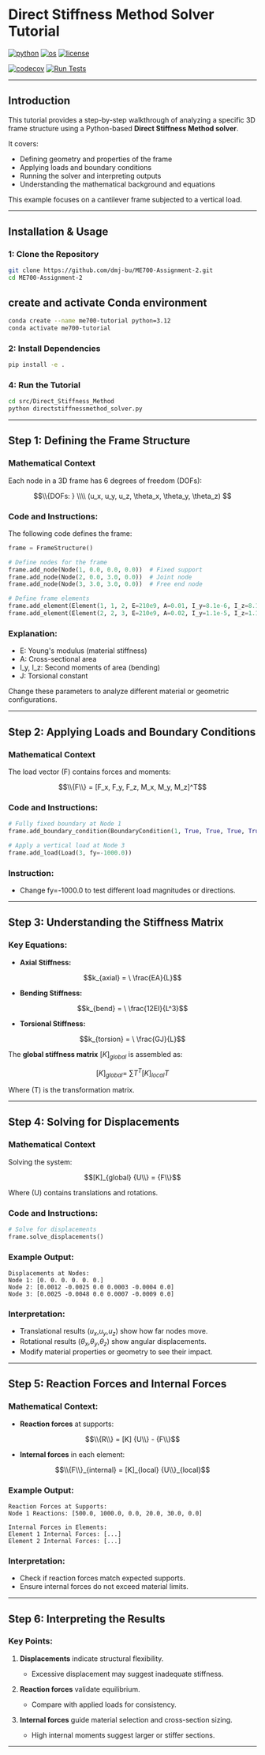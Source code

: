 # Direct Stiffness Method Solver Tutorial

[![python](https://img.shields.io/badge/python-3.12-blue.svg)](https://www.python.org/)
[![os](https://img.shields.io/badge/os-ubuntu%20|%20macos%20|%20windows-blue.svg)](https://github.com/dmj-bu/ME700-Assignment-1)
[![license](https://img.shields.io/badge/license-MIT-green.svg)](https://github.com/dmj-bu/ME700-Assignment-1/blob/main/LICENSE)

[![codecov](https://codecov.io/gh/dmj-bu/ME700-Assignment-1/Elasto_Plastic_Model/graph/badge.svg?token=YOUR_CODECOV_TOKEN)]((https://codecov.io/gh/dmj-bu/ME700-Assignment-1/tree/main/src%2FElasto_Plastic_Model))
[![Run Tests](https://github.com/dmj-bu/ME700-Assignment-2/actions/workflows/tests.yml/badge.svg)](https://github.com/dmj-bu/ME700-Assignment-2/actions/workflows/tests.yml)

---
##  **Introduction**
This tutorial provides a step-by-step walkthrough of analyzing a specific 3D frame structure using a Python-based **Direct Stiffness Method solver**. 

It covers:
- Defining geometry and properties of the frame
- Applying loads and boundary conditions
- Running the solver and interpreting outputs
- Understanding the mathematical background and equations

This example focuses on a cantilever frame subjected to a vertical load.

---
## Installation & Usage

### 1: Clone the Repository

```bash
git clone https://github.com/dmj-bu/ME700-Assignment-2.git
cd ME700-Assignment-2
```
## **create and activate Conda environment**
```bash
conda create --name me700-tutorial python=3.12
conda activate me700-tutorial
```

### **2: Install Dependencies**
```bash
pip install -e .
```

### 4: Run the Tutorial
```bash
cd src/Direct_Stiffness_Method
python directstiffnessmethod_solver.py
```

---

##  **Step 1: Defining the Frame Structure**

### **Mathematical Context**
Each node in a 3D frame has 6 degrees of freedom (DOFs):
```math
\\{DOFs: } \\\\
(u_x, u_y, u_z, \theta_x, \theta_y, \theta_z)

```

###  **Code and Instructions:**
The following code defines the frame:

```python
frame = FrameStructure()

# Define nodes for the frame
frame.add_node(Node(1, 0.0, 0.0, 0.0))  # Fixed support
frame.add_node(Node(2, 0.0, 3.0, 0.0))  # Joint node
frame.add_node(Node(3, 3.0, 3.0, 0.0))  # Free end node

# Define frame elements
frame.add_element(Element(1, 1, 2, E=210e9, A=0.01, I_y=8.1e-6, I_z=8.1e-6, J=1.6e-5))
frame.add_element(Element(2, 2, 3, E=210e9, A=0.02, I_y=1.1e-5, I_z=1.1e-5, J=2.0e-5))
```

###  **Explanation:**
- E: Young's modulus (material stiffness)
- A: Cross-sectional area
- I_y, I_z: Second moments of area (bending)
- J: Torsional constant

Change these parameters to analyze different material or geometric configurations.

---

##  **Step 2: Applying Loads and Boundary Conditions**

###  **Mathematical Context**
The load vector \(F\) contains forces and moments:
```math
\\{F\\} = [F_x, F_y, F_z, M_x, M_y, M_z]^T
```

###  **Code and Instructions:**
```python
# Fully fixed boundary at Node 1
frame.add_boundary_condition(BoundaryCondition(1, True, True, True, True, True, True))

# Apply a vertical load at Node 3
frame.add_load(Load(3, fy=-1000.0))
```

###  **Instruction:**
- Change fy=-1000.0 to test different load magnitudes or directions.

---

##  **Step 3: Understanding the Stiffness Matrix**

###  **Key Equations:**

- **Axial Stiffness:**
```math
k_{axial} = \
\frac{EA}{L}
```
- **Bending Stiffness:**
```math
k_{bend} = \
\frac{12EI}{L^3}
```
- **Torsional Stiffness:**
```math
k_{torsion} = \
\frac{GJ}{L}
```

The **global stiffness matrix**  $[K]_{global}$ is assembled as:
```math
[K]_{global} = \
\sum T^T [K]_{local} T
```
Where \(T\) is the transformation matrix.

---

##  **Step 4: Solving for Displacements**

###  **Mathematical Context**
Solving the system:
```math
[K]_{global} {U\\} = {F\\}
```
Where (U) contains translations and rotations.

###  **Code and Instructions:**
```python
# Solve for displacements
frame.solve_displacements()
```

###  **Example Output:**
```
Displacements at Nodes:
Node 1: [0. 0. 0. 0. 0. 0.]
Node 2: [0.0012 -0.0025 0.0 0.0003 -0.0004 0.0]
Node 3: [0.0025 -0.0048 0.0 0.0007 -0.0009 0.0]
```

###  **Interpretation:**
- Translational results ($`u_x`$,$`u_y`$,$`u_z`$) show how far nodes move.
- Rotational results ($`\theta_x`$,$`\theta_y`$,$`\theta_z`$) show angular displacements.
- Modify material properties or geometry to see their impact.

---

##  **Step 5: Reaction Forces and Internal Forces**

###  **Mathematical Context:**
- **Reaction forces** at supports:
```math
\\{R\\} = [K] {U\\} - {F\\}
```
- **Internal forces** in each element:
```math
\\{F\\}_{internal} = [K]_{local} {U\\}_{local}
```

###  **Example Output:**
```
Reaction Forces at Supports:
Node 1 Reactions: [500.0, 1000.0, 0.0, 20.0, 30.0, 0.0]

Internal Forces in Elements:
Element 1 Internal Forces: [...]
Element 2 Internal Forces: [...]
```

###  **Interpretation:**
- Check if reaction forces match expected supports.
- Ensure internal forces do not exceed material limits.

---

##  **Step 6: Interpreting the Results**

###  **Key Points:**
1. **Displacements** indicate structural flexibility.
   - Excessive displacement may suggest inadequate stiffness.

2. **Reaction forces** validate equilibrium.
   - Compare with applied loads for consistency.

3. **Internal forces** guide material selection and cross-section sizing.
   - High internal moments suggest larger or stiffer sections.

---
